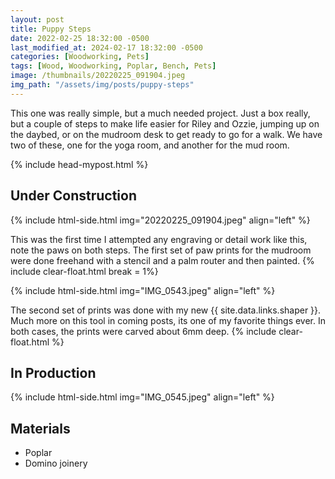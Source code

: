 ```yaml
---
layout: post
title: Puppy Steps
date: 2022-02-25 18:32:00 -0500
last_modified_at: 2024-02-17 18:32:00 -0500
categories: [Woodworking, Pets]
tags: [Wood, Woodworking, Poplar, Bench, Pets]
image: /thumbnails/20220225_091904.jpeg
img_path: "/assets/img/posts/puppy-steps"
---
```


This one was really simple, but a much needed project. Just a box really, but a couple of steps to make life easier for Riley and Ozzie, jumping up on the daybed, or on the mudroom desk to get ready to go for a walk.  We have two of these, one for the yoga room, and another for the mud room.

{% include head-mypost.html %}

## Under Construction

{% include html-side.html img="20220225_091904.jpeg" align="left" %}

This was the first time I attempted any engraving or detail work like this, note the paws on both steps. The first set of paw prints for the mudroom were done freehand with a stencil and a palm router and then painted.
{% include clear-float.html break = 1%}

{% include html-side.html img="IMG_0543.jpeg" align="left" %}

The second set of prints was done with my new {{ site.data.links.shaper }}. Much more on this tool in coming posts, its one of my favorite things ever. In both cases, the prints were carved about 6mm deep.
{% include clear-float.html %}

## In Production

{% include html-side.html img="IMG_0545.jpeg" align="left" %}

## Materials

- Poplar
- Domino joinery

